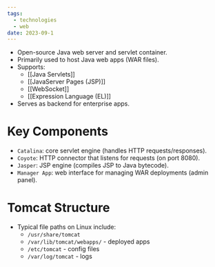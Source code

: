 ```yaml
---
tags:
  - technologies
  - web
date: 2023-09-1
---
```

- Open-source Java web server and servlet container.
- Primarily used to host Java web apps (WAR files).
- Supports:
	- [[Java Servlets]]
	- [[JavaServer Pages (JSP)]]
	- [[WebSocket]]
	- [[Expression Language (EL)]]
- Serves as backend for enterprise apps.
# Key Components

- `Catalina`: core servlet engine (handles HTTP requests/responses).
- `Coyote`: HTTP connector that listens for requests (on port 8080).
- `Jasper`: JSP engine (compiles JSP to Java bytecode).
- `Manager App`: web interface for managing WAR deployments (admin panel).
# Tomcat Structure

- Typical file paths on Linux include:
	- `/usr/share/tomcat`
	- `/var/lib/tomcat/webapps/` - deployed apps
	- `/etc/tomcat` - config files
	- `/var/log/tomcat` - logs